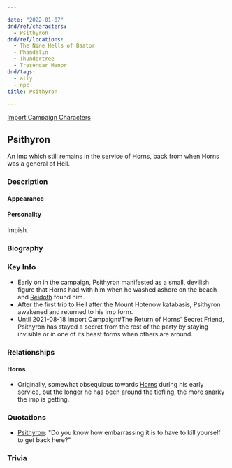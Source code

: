 ```yaml
---

date: "2022-01-07"
dnd/ref/characters:
  - Psithyron
dnd/ref/locations:
  - The Nine Hells of Baator
  - Phandalin
  - Thundertree
  - Tresendar Manor
dnd/tags:
  - ally
  - npc
title: Psithyron

---
```


[Import Campaign Characters](/dnd/characters/)

## Psithyron

An imp which still remains in the service of Horns, back from when Horns was a general of Hell.

### Description

#### Appearance

#### Personality

Impish.

### Biography

### Key Info

- Early on in the campaign, Psithyron manifested as a small, devilish figure that Horns had with him when he washed ashore on the beach and [Reidoth](/dnd/npcs/reidoth) found him.
- After the first trip to Hell after the Mount Hotenow katabasis, Psithyron awakened and returned to his imp form.
- Until 2021-08-18 Import Campaign#The Return of Horns' Secret Friend, Psithyron has stayed a secret from the rest of the party by staying invisible or in one of its beast forms when others are around.

### Relationships

#### Horns

- Originally, somewhat obsequious towards [Horns](/dnd/characters/horns) during his early service, but the longer he has been around the tiefling, the more snarky the imp is getting.

### Quotations

- [Psithyron](/dnd/npcs/psithyron): "Do you know how embarrassing it is to have to kill yourself to get back here?"

### Trivia
